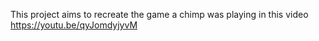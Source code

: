 This project aims to recreate the game a chimp was playing in this video https://youtu.be/qyJomdyjyvM
